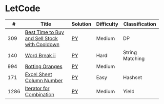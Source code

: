 # LetCode

| #    | Title                                                                                                                         | Solution             | Difficulty | Classification  |
| ---- | ----------------------------------------------------------------------------------------------------------------------------- | -------------------- | ---------- | --------------- |
| 309  | [Best Time to Buy and Sell Stock with Cooldown](https://leetcode.com/problems/best-time-to-buy-and-sell-stock-with-cooldown/) | [PY](./309/309.py)   | Medium     | DP              |
| 140  | [Word Break ii](https://leetcode.com/problems/word-break-ii/)                                                                 | [PY](./140/140.py)   | Hard       | String Matching |
| 994  | [Rotting Oranges](https://leetcode.com/problems/rotting-oranges/)                                                             | [PY](./994/994.py)   | Medium     |                 |
| 171  | [Excel Sheet Column Number](https://leetcode.com/problems/excel-sheet-column-number/)                                         | [PY](./171/171.py)   | Easy       | Hashset         |
| 1286 | [Iterator for Combination](https://leetcode.com/problems/iterator-for-combination/)                                           | [PY](./1286/1286.py) | Medium     | Yield           |
